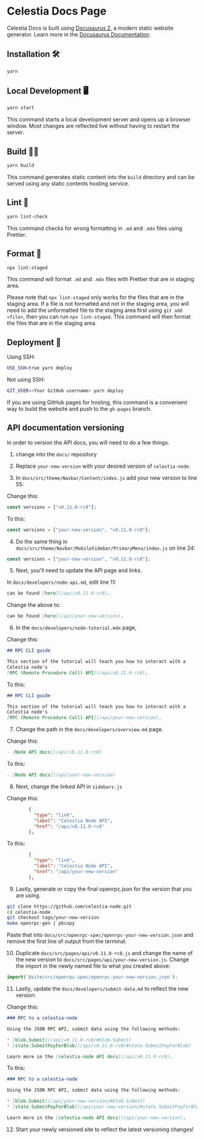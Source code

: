 # Celestia Docs Page

Celestia Docs is built using [Docusaurus 2](https://docusaurus.io), a modern static website generator.
Learn more in the
[Docusaurus Documentation](https://docusaurus.io/docs).

## Installation 🛠️

```sh
yarn
```

## Local Development 🖥️

```sh
yarn start
```

This command starts a local development server and opens up a browser window. Most changes are reflected live without having to restart the server.

## Build 👷‍♀️

```sh
yarn build
```

This command generates static content into the `build` directory and can be served using any static contents hosting service.

## Lint 🔎

```sh
yarn lint-check
```

This command checks for wrong formatting in `.md` and `.mdx` files using Prettier.

## Format 📝

```sh
npx lint-staged
```

This command will format `.md` and `.mdx` files with Prettier that are in staging area.

Please note that `npx lint-staged` only works for the files that are in the
staging area. If a file is not formatted and not in the staging area, you will
need to add the unformatted file to the staging area first using `git add <file>`,
then you can run `npx lint-staged`. This command will then format the files that are in the staging area.

## Deployment 🚀

Using SSH:

```sh
USE_SSH=true yarn deploy
```

Not using SSH:

```sh
GIT_USER=<Your GitHub username> yarn deploy
```

If you are using GitHub pages for hosting, this command is a convenient way to build the website and push to the `gh-pages` branch.

## API documentation versioning

In order to version the API docs, you will need to do a few things.

1. change into the `docs/` repository

2. Replace `your-new-version` with your desired version of `celestia-node`.

3. In `docs/src/theme/Navbar/Content/index.js` add your new version to line 55:

Change this:

```js
const versions = ["v0.11.0-rc8"];
```

To this:

```js
const versions = ["your-new-version", "v0.11.0-rc8"];
```

4. Do the same thing in `docs/src/theme/Navbar/MobileSidebar/PrimaryMenu/index.js` on line 24:

```js
const versions = ["your-new-version", "v0.11.0-rc8"];
```

5. Next, you'll need to update the API page and links.

In `docs/developers/node-api.md`, edit line 11:

```md
can be found [here](/api/v0.11.0-rc8).
```

Change the above to:

```md
can be found [here](/api/your-new-version).
```

6. In the `docs/developers/node-tutorial.mdx` page,

Change this:

```md
## RPC CLI guide

This section of the tutorial will teach you how to interact with a
Celestia node's
[RPC (Remote Procedure Call) API](/api/v0.11.0-rc8).
```

To this:

```md
## RPC CLI guide

This section of the tutorial will teach you how to interact with a
Celestia node's
[RPC (Remote Procedure Call) API](/api/your-new-version).
```

7. Change the path in the `docs/developers/overview.md` page.

Change this:

```md
- [Node API docs](/api/v0.11.0-rc8)
```

To this:

```md
- [Node API docs](/api/your-new-version)
```

8. Next, change the linked API in `sidebars.js`

Change this:

```json
        {
          "type": "link",
          "label": "Celestia Node API",
          "href": "/api/v0.11.0-rc8"
        },
```

To this:

```json
        {
          "type": "link",
          "label": "Celestia Node API",
          "href": "/api/your-new-version"
        },
```

9. Lastly, generate or copy the final openrpc.json for the version that you are using.

```bash
git clone https://github.com/celestia-node.git
cd celestia-node
git checkout tags/your-new-version
make openrpc-gen | pbcopy
```

Paste that into `docs/src/openrpc-spec/openrpc-your-new-version.json`
and remove the first line of output from the terminal.

10. Duplicate `docs/src/pages/api/v0.11.0-rc8.js` and change the name of the new version to `docs/src/pages/api/your-new-version.js`. Change the import in the newly named file to what you created above:

```js
import(`@site/src/openrpc-spec/openrpc-your-new-version.json`);
```

11. Lastly, update the `docs/developers/submit-data.md` to reflect the new version:

Change this:

```md
### RPC to a celestia-node

Using the JSON RPC API, submit data using the following methods:

* [blob.Submit](/api/v0.11.0-rc8/#blob.Submit)
* [state.SubmitPayForBlob](/api/v0.11.0-rc8/#state.SubmitPayForBlob)

Learn more in the [celestia-node API docs](/api/v0.11.0-rc8).
```

To this:

```md
### RPC to a celestia-node

Using the JSON RPC API, submit data using the following methods:

* [blob.Submit](/api/your-new-version/#blob.Submit)
* [state.SubmitPayForBlob](/api/your-new-version/#state.SubmitPayForBlob)

Learn more in the [celestia-node API docs](/api/your-new-version).
```

12. Start your newly versioned site to reflect the latest versioning changes!
